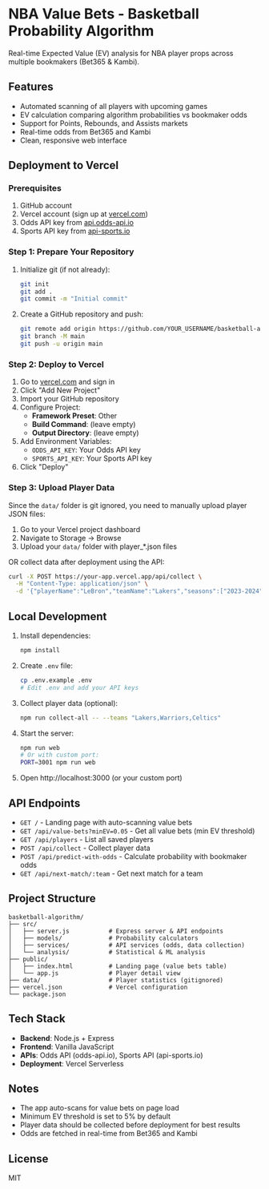 # NBA Value Bets - Basketball Probability Algorithm

Real-time Expected Value (EV) analysis for NBA player props across multiple bookmakers (Bet365 & Kambi).

## Features

- Automated scanning of all players with upcoming games
- EV calculation comparing algorithm probabilities vs bookmaker odds
- Support for Points, Rebounds, and Assists markets
- Real-time odds from Bet365 and Kambi
- Clean, responsive web interface

## Deployment to Vercel

### Prerequisites

1. GitHub account
2. Vercel account (sign up at [vercel.com](https://vercel.com))
3. Odds API key from [api.odds-api.io](https://api.odds-api.io)
4. Sports API key from [api-sports.io](https://api-sports.io)

### Step 1: Prepare Your Repository

1. Initialize git (if not already):
   ```bash
   git init
   git add .
   git commit -m "Initial commit"
   ```

2. Create a GitHub repository and push:
   ```bash
   git remote add origin https://github.com/YOUR_USERNAME/basketball-algorithm.git
   git branch -M main
   git push -u origin main
   ```

### Step 2: Deploy to Vercel

1. Go to [vercel.com](https://vercel.com) and sign in
2. Click "Add New Project"
3. Import your GitHub repository
4. Configure Project:
   - **Framework Preset**: Other
   - **Build Command**: (leave empty)
   - **Output Directory**: (leave empty)
5. Add Environment Variables:
   - `ODDS_API_KEY`: Your Odds API key
   - `SPORTS_API_KEY`: Your Sports API key
6. Click "Deploy"

### Step 3: Upload Player Data

Since the `data/` folder is git ignored, you need to manually upload player JSON files:

1. Go to your Vercel project dashboard
2. Navigate to Storage → Browse
3. Upload your `data/` folder with player_*.json files

OR collect data after deployment using the API:
```bash
curl -X POST https://your-app.vercel.app/api/collect \
  -H "Content-Type: application/json" \
  -d '{"playerName":"LeBron","teamName":"Lakers","seasons":["2023-2024","2024-2025"]}'
```

## Local Development

1. Install dependencies:
   ```bash
   npm install
   ```

2. Create `.env` file:
   ```bash
   cp .env.example .env
   # Edit .env and add your API keys
   ```

3. Collect player data (optional):
   ```bash
   npm run collect-all -- --teams "Lakers,Warriors,Celtics"
   ```

4. Start the server:
   ```bash
   npm run web
   # Or with custom port:
   PORT=3001 npm run web
   ```

5. Open http://localhost:3000 (or your custom port)

## API Endpoints

- `GET /` - Landing page with auto-scanning value bets
- `GET /api/value-bets?minEV=0.05` - Get all value bets (min EV threshold)
- `GET /api/players` - List all saved players
- `POST /api/collect` - Collect player data
- `POST /api/predict-with-odds` - Calculate probability with bookmaker odds
- `GET /api/next-match/:team` - Get next match for a team

## Project Structure

```
basketball-algorithm/
├── src/
│   ├── server.js           # Express server & API endpoints
│   ├── models/             # Probability calculators
│   ├── services/           # API services (odds, data collection)
│   └── analysis/           # Statistical & ML analysis
├── public/
│   ├── index.html          # Landing page (value bets table)
│   └── app.js              # Player detail view
├── data/                   # Player statistics (gitignored)
├── vercel.json             # Vercel configuration
└── package.json
```

## Tech Stack

- **Backend**: Node.js + Express
- **Frontend**: Vanilla JavaScript
- **APIs**: Odds API (odds-api.io), Sports API (api-sports.io)
- **Deployment**: Vercel Serverless

## Notes

- The app auto-scans for value bets on page load
- Minimum EV threshold is set to 5% by default
- Player data should be collected before deployment for best results
- Odds are fetched in real-time from Bet365 and Kambi

## License

MIT
